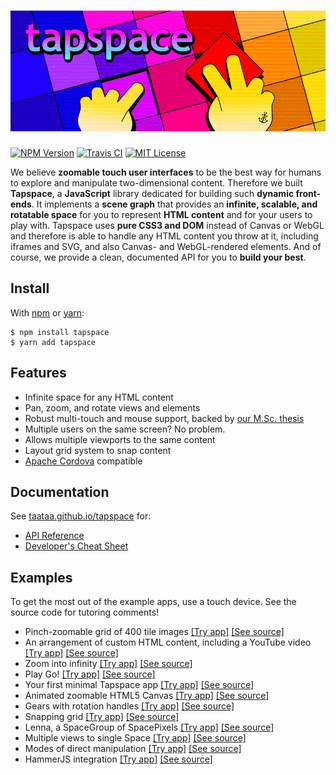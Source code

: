 # ![tapspace](docs/banner.png?raw=true)

[![NPM Version](https://img.shields.io/npm/v/tapspace.svg?colorB=7fcd0f)](https://www.npmjs.com/package/tapspace)
[![Travis CI](https://img.shields.io/travis/taataa/tapspace/master.svg)](https://travis-ci.org/taataa/tapspace)
[![MIT License](https://img.shields.io/npm/l/tapspace.svg)](LICENSE)


We believe **zoomable touch user interfaces** to be the best way for humans to explore and manipulate two-dimensional content. Therefore we built **Tapspace**, a **JavaScript** library dedicated for building such **dynamic front-ends**. It implements a **scene graph** that provides an **infinite, scalable, and rotatable space** for you to represent **HTML content** and for your users to play with. Tapspace uses **pure CSS3 and DOM** instead of Canvas or WebGL and therefore is able to handle any HTML content you throw at it, including iframes and SVG, and also Canvas- and WebGL-rendered elements. And of course, we provide a clean, documented API for you to **build your best**.


## Install

With [npm](https://www.npmjs.com/package/tapspace) or [yarn](https://yarnpkg.com/en/package/tapspace):

    $ npm install tapspace
    $ yarn add tapspace


## Features

- Infinite space for any HTML content
- Pan, zoom, and rotate views and elements
- Robust multi-touch and mouse support, backed by [our M.Sc. thesis](http://urn.fi/URN:NBN:fi:tty-201605264186)
- Multiple users on the same screen? No problem.
- Allows multiple viewports to the same content
- Layout grid system to snap content
- [Apache Cordova](https://cordova.apache.org/) compatible


## Documentation

See [taataa.github.io/tapspace](http://taataa.github.io/tapspace) for:
- [API Reference](http://taataa.github.io/tapspace/api)
- [Developer's Cheat Sheet](http://taataa.github.io/tapspace/dev)


## Examples

To get the most out of the example apps, use a touch device. See the source code for tutoring comments!

- Pinch-zoomable grid of 400 tile images [[Try app]](https://rawgit.com/taataa/tapspace/development/examples/tiles/index.html) [[See source]](examples/tiles/index.html)
- An arrangement of custom HTML content, including a YouTube video [[Try app]](https://rawgit.com/taataa/tapspace/development/examples/html/index.html) [[See source]](examples/html/index.html)
- Zoom into infinity [[Try app]](https://rawgit.com/taataa/tapspace/development/examples/infinity/index.html) [[See source]](examples/infinity/index.html)
- Play Go! [[Try app]](https://rawgit.com/taataa/tapspace/development/examples/go/index.html) [[See source]](examples/go/index.html)
- Your first minimal Tapspace app [[Try app]](https://rawgit.com/taataa/tapspace/development/examples/minimal/index.html) [[See source]](examples/minimal/index.html)
- Animated zoomable HTML5 Canvas [[Try app]](https://rawgit.com/taataa/tapspace/development/examples/canvas/index.html) [[See source]](examples/canvas/index.html)
- Gears with rotation handles [[Try app]](https://rawgit.com/taataa/tapspace/development/examples/gears/index.html) [[See source]](examples/gears/index.html)
- Snapping grid [[Try app]](https://rawgit.com/taataa/tapspace/development/examples/grid/index.html) [[See source]](examples/grid/index.html)
- Lenna, a SpaceGroup of SpacePixels [[Try app]](https://rawgit.com/taataa/tapspace/development/examples/pixels/index.html) [[See source]](examples/pixels/index.html)
- Multiple views to single Space [[Try app]](https://rawgit.com/taataa/tapspace/development/examples/multiview/index.html) [[See source]](examples/multiview/index.html)
- Modes of direct manipulation [[Try app]](https://rawgit.com/taataa/tapspace/development/examples/modes/index.html) [[See source]](examples/modes/index.html)
- HammerJS integration [[Try app]](https://rawgit.com/taataa/tapspace/development/examples/hammerjs/index.html) [[See source]](examples/hammerjs/index.html)
